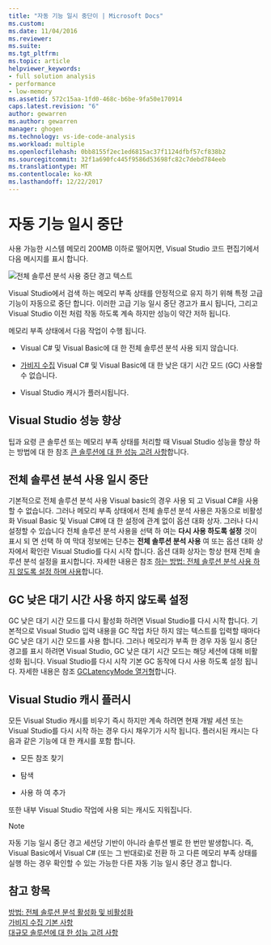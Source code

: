 ```yaml
---
title: "자동 기능 일시 중단이 | Microsoft Docs"
ms.custom: 
ms.date: 11/04/2016
ms.reviewer: 
ms.suite: 
ms.tgt_pltfrm: 
ms.topic: article
helpviewer_keywords:
- full solution analysis
- performance
- low-memory
ms.assetid: 572c15aa-1fd0-468c-b6be-9fa50e170914
caps.latest.revision: "6"
author: gewarren
ms.author: gewarren
manager: ghogen
ms.technology: vs-ide-code-analysis
ms.workload: multiple
ms.openlocfilehash: 0bb8155f2ec1ed6815ac37f1124dfbf57cf838b2
ms.sourcegitcommit: 32f1a690fc445f9586d53698fc82c7debd784eeb
ms.translationtype: MT
ms.contentlocale: ko-KR
ms.lasthandoff: 12/22/2017
---
```

# <a name="automatic-feature-suspension"></a>자동 기능 일시 중단
사용 가능한 시스템 메모리 200MB 이하로 떨어지면, Visual Studio 코드 편집기에서 다음 메시지를 표시 합니다.  
  
 ![전체 솔루션 분석 사용 중단 경고 텍스트](../code-quality/media/fsa_alert.png "FSA_Alert")  
  
 Visual Studio에서 검색 하는 메모리 부족 상태를 안정적으로 유지 하기 위해 특정 고급 기능이 자동으로 중단 합니다. 이러한 고급 기능 일시 중단 경고가 표시 됩니다, 그리고 Visual Studio 이전 처럼 작동 하도록 계속 하지만 성능이 약간 저하 됩니다.  
  
 메모리 부족 상태에서 다음 작업이 수행 됩니다.  
  
-   Visual C# 및 Visual Basic에 대 한 전체 솔루션 분석 사용 되지 않습니다.  
  
-   [가비지 수집](/dotnet/standard/garbage-collection/index) Visual C# 및 Visual Basic에 대 한 낮은 대기 시간 모드 (GC) 사용할 수 없습니다.  
  
-   Visual Studio 캐시가 플러시됩니다.  
  
## <a name="improve-visual-studio-performance"></a>Visual Studio 성능 향상  
 팁과 요령 큰 솔루션 또는 메모리 부족 상태를 처리할 때 Visual Studio 성능을 향상 하는 방법에 대 한 참조 [큰 솔루션에 대 한 성능 고려 사항](https://github.com/dotnet/roslyn/wiki/Performance-considerations-for-large-solutions)합니다.  
  
## <a name="full-solution-analysis-suspended"></a>전체 솔루션 분석 사용 일시 중단  
 기본적으로 전체 솔루션 분석 사용 Visual basic의 경우 사용 되 고 Visual C#을 사용할 수 없습니다. 그러나 메모리 부족 상태에서 전체 솔루션 분석 사용은 자동으로 비활성화 Visual Basic 및 Visual C#에 대 한 설정에 관계 없이 옵션 대화 상자. 그러나 다시 설정할 수 있습니다 전체 솔루션 분석 사용을 선택 하 여는 **다시 사용 하도록 설정** 것이 표시 되 면 선택 하 여 막대 정보에는 단추는 **전체 솔루션 분석 사용** 여 또는 옵션 대화 상자에서 확인란 Visual Studio를 다시 시작 합니다. 옵션 대화 상자는 항상 현재 전체 솔루션 분석 설정을 표시합니다. 자세한 내용은 참조 [하는 방법: 전체 솔루션 분석 사용 하지 않도록 설정 하며 사용](../code-quality/how-to-enable-and-disable-full-solution-analysis-for-managed-code.md)합니다.  
  
## <a name="gc-low-latency-disabled"></a>GC 낮은 대기 시간 사용 하지 않도록 설정  
 GC 낮은 대기 시간 모드를 다시 활성화 하려면 Visual Studio를 다시 시작 합니다.  기본적으로 Visual Studio 입력 내용을 GC 작업 차단 하지 않는 텍스트를 입력할 때마다 GC 낮은 대기 시간 모드를 사용 합니다. 그러나 메모리가 부족 한 경우 자동 일시 중단 경고를 표시 하려면 Visual Studio, GC 낮은 대기 시간 모드는 해당 세션에 대해 비활성화 됩니다. Visual Studio를 다시 시작 기본 GC 동작에 다시 사용 하도록 설정 됩니다. 자세한 내용은 참조 [GCLatencyMode 열거형](http://msdn.microsoft.com/Library/057757a5-cd62-4d13-8a40-370eb7f47c87)합니다.  
  
## <a name="visual-studio-caches-flushed"></a>Visual Studio 캐시 플러시  
 모든 Visual Studio 캐시를 비우기 즉시 하지만 계속 하려면 현재 개발 세션 또는 Visual Studio를 다시 시작 하는 경우 다시 채우기가 시작 됩니다. 플러시된 캐시는 다음과 같은 기능에 대 한 캐시를 포함 합니다.  
  
-   모든 참조 찾기  
  
-   탐색  
  
-   사용 하 여 추가  
  
 또한 내부 Visual Studio 작업에 사용 되는 캐시도 지워집니다.  
  
> [!NOTE]
>  자동 기능 일시 중단 경고 세션당 기반이 아니라 솔루션 별로 한 번만 발생합니다. 즉, Visual Basic에서 Visual C# (또는 그 반대로)로 전환 하 고 다른 메모리 부족 상태를 실행 하는 경우 확인할 수 있는 가능한 다른 자동 기능 일시 중단 경고 합니다.  
  
## <a name="see-also"></a>참고 항목  
 [방법: 전체 솔루션 분석 활성화 및 비활성화](../code-quality/how-to-enable-and-disable-full-solution-analysis-for-managed-code.md)   
 [가비지 수집 기본 사항](/dotnet/standard/garbage-collection/fundamentals)   
 [대규모 솔루션에 대 한 성능 고려 사항](https://github.com/dotnet/roslyn/wiki/Performance-considerations-for-large-solutions)